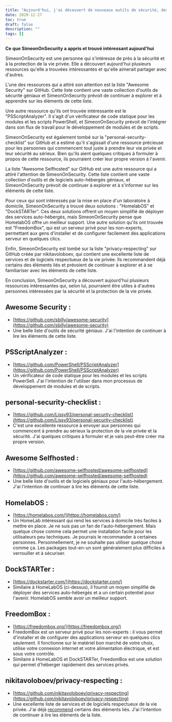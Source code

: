 ```yaml
---
title: "Aujourd'hui, j'ai découvert de nouveaux outils de sécurité, des analyseurs de code statique et des options de services auto-hébergés"
date: 2020-12-27
toc: true
draft: false
description: ""
tags: []
---
```


**Ce que SimeonOnSecurity a appris et trouvé intéressant aujourd'hui**

SimeonOnSecurity est une personne qui s'intéresse de près à la sécurité et à la protection de la vie privée. Elle a découvert aujourd'hui plusieurs ressources qu'elle a trouvées intéressantes et qu'elle aimerait partager avec d'autres.

L'une des ressources qui a attiré son attention est la liste "Awesome Security" sur GitHub. Cette liste contient une vaste collection d'outils de sécurité géniaux et SimeonOnSecurity prévoit de continuer à explorer et à apprendre sur les éléments de cette liste.

Une autre ressource qu'ils ont trouvée intéressante est le "PSScriptAnalyzer". Il s'agit d'un vérificateur de code statique pour les modules et les scripts PowerShell, et SimeonOnSecurity prévoit de l'intégrer dans son flux de travail pour le développement de modules et de scripts.

SimeonOnSecurity est également tombé sur la "personal-security-checklist" sur GitHub et a estimé qu'il s'agissait d'une ressource précieuse pour les personnes qui commencent tout juste à prendre leur vie privée et leur sécurité au sérieux. Bien qu'ils aient quelques critiques à formuler à propos de cette ressource, ils pourraient créer leur propre version à l'avenir.

La liste "Awesome Selfhosted" sur GitHub est une autre ressource qui a attiré l'attention de SimeonOnSecurity. Cette liste contient une vaste collection d'outils et de logiciels auto-hébergés géniaux, et SimeonOnSecurity prévoit de continuer à explorer et à s'informer sur les éléments de cette liste.

Pour ceux qui sont intéressés par la mise en place d'un laboratoire à domicile, SimeonOnSecurity a trouvé deux solutions : "HomelabOS" et "DockSTARTer". Ces deux solutions offrent un moyen simplifié de déployer des services auto-hébergés, mais SimeonOnSecurity pense que HomelabOS offre un meilleur support. Une autre solution qu'ils ont trouvée est "FreedomBox", qui est un serveur privé pour les non-experts, permettant aux gens d'installer et de configurer facilement des applications serveur en quelques clics.

Enfin, SimeonOnSecurity est tombé sur la liste "privacy-respecting" sur GitHub créée par nikitavoloboev, qui contient une excellente liste de services et de logiciels respectueux de la vie privée. Ils recommandent déjà certains des éléments liés et prévoient de continuer à explorer et à se familiariser avec les éléments de cette liste.

En conclusion, SimeonOnSecurity a découvert aujourd'hui plusieurs ressources intéressantes qui, selon lui, pourraient être utiles à d'autres personnes intéressées par la sécurité et la protection de la vie privée.


## Awesome Security :
- [https://github.com/sbilly/awesome-security](https://github.com/sbilly/awesome-security)
- Une belle liste d'outils de sécurité géniaux. J'ai l'intention de continuer à lire les éléments de cette liste.

## PSScriptAnalyzer :
- [https://github.com/PowerShell/PSScriptAnalyzer](https://github.com/PowerShell/PSScriptAnalyzer)
- Un vérificateur de code statique pour les modules et les scripts PowerSell. J'ai l'intention de l'utiliser dans mon processus de développement de modules et de scripts.

## personal-security-checklist :
- [https://github.com/Lissy93/personal-security-checklist](https://github.com/Lissy93/personal-security-checklist)
- C'est une excellente ressource à envoyer aux personnes qui commencent à prendre au sérieux la protection de la vie privée et la sécurité. J'ai quelques critiques à formuler et je vais peut-être créer ma propre version.

## Awesome Selfhosted :
- [https://github.com/awesome-selfhosted/awesome-selfhosted](https://github.com/awesome-selfhosted/awesome-selfhosted)
- Une belle liste d'outils et de logiciels géniaux pour l'auto-hébergement. J'ai l'intention de continuer à lire les éléments de cette liste.

## HomelabOS :
- [https://homelabos.com/](https://homelabos.com/)
- Un HomeLab intéressant qui rend les services à domicile très faciles à mettre en place. Je ne suis pas un fan de l'auto-hébergement. Mais quelque chose comme cela permet une installation facile pour les utilisateurs peu techniques. Je pourrais le recommander à certaines personnes. Personnellement, je ne souhaite pas utiliser quelque chose comme ça. Les packages tout-en-un sont généralement plus difficiles à verrouiller et à sécuriser.

## DockSTARTer :
- [https://dockstarter.com/](https://dockstarter.com/)
- Similaire à HomeLabOS (ci-dessus), il fournit un moyen simplifié de déployer des services auto-hébergés et a un certain potentiel pour l'avenir. HomelabOS semble avoir un meilleur support.

## FreedomBox :
- [https://freedombox.org/](https://freedombox.org/)
- FreedomBox est un serveur privé pour les non-experts : il vous permet d'installer et de configurer des applications serveur en quelques clics seulement. Il fonctionne sur le matériel bon marché de votre choix, utilise votre connexion internet et votre alimentation électrique, et est sous votre contrôle.
- Similaire à HomeLabOS et DockSTARTer, FreedomBox est une solution qui permet d'héberger rapidement des services privés.

## nikitavoloboev/privacy-respecting :
- [https://github.com/nikitavoloboev/privacy-respecting](https://github.com/nikitavoloboev/privacy-respecting)
- Une excellente liste de services et de logiciels respectueux de la vie privée. J'ai déjà [recommend](https://simeononsecurity.ch/recommendations) certains des éléments liés. J'ai l'intention de continuer à lire les éléments de la liste.
